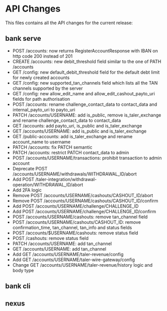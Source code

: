 # API Changes

This files contains all the API changes for the current release:

## bank serve

- POST /accounts: now returns RegisterAccountResponse with IBAN on http code 200 instead of 201
- CREATE /accounts: new debit_threshold field similar to the one of PATH /accounts
- GET /config: new default_debit_threshold field for the default debt limit for newly created accounts
- GET /config: new supported_tan_channels field which lists all the TAN channels supported by the server
- GET /config: new allow_edit_name and allow_edit_cashout_payto_uri fields for path authorisation
- POST /accounts: rename challenge_contact_data to contact_data and internal_payto_uri to payto_uri
- PATCH /accounts/USERNAME: add is_public, remove is_taler_exchange and rename challenge_contact_data to contact_data
- GET /accounts: add payto_uri, is_public and is_taler_exchange
- GET /accounts/USERNAME: add is_public and is_taler_exchange
- GET /public-accounts: add is_taler_exchange and rename account_name to username
- PATCH /accounts: fix PATCH semantic
- PATCH /accounts: restrict PATCH contact_data to admin
- POST /accounts/USERNAME/transactions: prohibit transaction to admin account
- Deprecate POST /accounts/USERNAME/withdrawals/WITHDRAWAL_ID/abort
- Add POST /taler-integration/withdrawal-operation/WITHDRAWAL_ID/abort
- Add 2FA logic
- Remove POST /accounts/USERNAME/cashouts/CASHOUT_ID/abort
- Remove POST /accounts/USERNAME/cashouts/CASHOUT_ID/confirm
- Add POST /accounts/USERNAME/challenge/CHALLENGE_ID
- Add POST /accounts/USERNAME/challenge/CHALLENGE_ID/confirm
- POST /accounts/USERNAME/cashouts: remove tan_channel field
- POST /accounts/USERNAME/cashouts/CASHOUT_ID: remove confirmation_time, tan_channel, tan_info and status fields
- POST /accounts/$USERNAME/cashouts: remove status field
- POST /cashouts: remove status field
- PATCH /accounts/USERNAME: add tan_channel
- GET /accounts/USERNAME: add tan_channel
- Add GET /accounts/USERNAME/taler-revenue/config
- Add GET /accounts/USERNAME/taler-wire-gateway/config
- Change GET /accounts/USERNAME/taler-revenue/history logic and body type

## bank cli

## nexus

